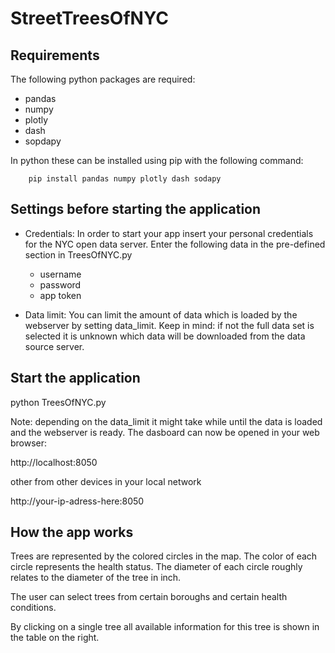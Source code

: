 # StreetTreesOfNYC

Requirements
------------

The following python packages are required:
 - pandas
 - numpy
 - plotly
 - dash
 - sopdapy
 
In python these can be installed using pip with the following command:
 
        pip install pandas numpy plotly dash sodapy
 

Settings before starting the application
----------------------------------------

- Credentials: In order to start your app insert your personal credentials for the NYC open
data server. Enter the following data in the pre-defined section in TreesOfNYC.py
    - username
    - password
    - app token


- Data limit: You can limit the amount of data which is loaded by the webserver by setting
data_limit. Keep in mind: if not the full data set is selected it is unknown
which data will be downloaded from the data source server.
         


Start the application 
---------------------

python TreesOfNYC.py

Note: depending on the data_limit it might take while until the data is loaded 
and the webserver is ready. The dasboard can now be opened in your web browser:

http://localhost:8050

other from other devices in your local network

http://your-ip-adress-here:8050


How the app works
-----------------

Trees are represented by the colored circles in the map. The color of each
circle represents the health status. The diameter of each circle roughly 
relates to the diameter of the tree in inch. 

The user can select trees from certain boroughs and certain health conditions.

By clicking on a single tree all available information for this tree is shown
in the table on the right.

